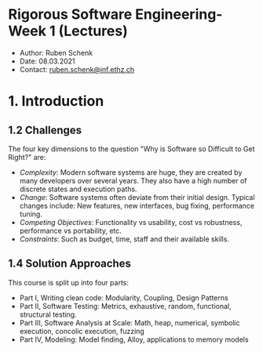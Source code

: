 # Rigorous Software Engineering- Week 1 (Lectures)
- Author: Ruben Schenk
- Date: 08.03.2021
- Contact: ruben.schenk@inf.ethz.ch

# 1. Introduction
## 1.2 Challenges
The four key dimensions to the question "Why is Software so Difficult to Get Right?" are:
- *Complexity*: Modern software systems are huge, they are created by many developers over several years. They also have a high number of discrete states and execution paths.
- *Change*: Software systems often deviate from their initial design. Typical changes include: New features, new interfaces, bug fixing, performance tuning.
- *Competing Objectives*: Functionality vs usability, cost vs robustness, performance vs portability, etc.
- *Constraints*: Such as budget, time, staff and their available skills.


## 1.4 Solution Approaches
This course is split up into four parts:
- Part I, Writing clean code: Modularity, Coupling, Design Patterns
- Part II, Software Testing: Metrics, exhaustive, random, functional, structural testing.
- Part III, Software Analysis at Scale: Math, heap, numerical, symbolic execution, concolic execution, fuzzing
- Part IV, Modeling: Model finding, Alloy, applications to memory models

